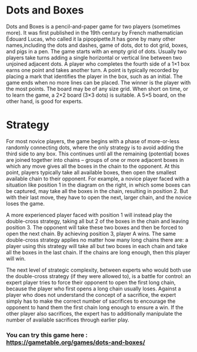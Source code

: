 # Dots and Boxes

Dots and Boxes is a pencil-and-paper game for two players (sometimes more). It was first published in the 19th century by French mathematician Édouard Lucas, who called it la pipopipette.It has gone by many other names,including the dots and dashes, game of dots, dot to dot grid, boxes, and pigs in a pen.
The game starts with an empty grid of dots. Usually two players take turns adding a single horizontal or vertical line between two unjoined adjacent dots. A player who completes the fourth side of a 1×1 box earns one point and takes another turn. A point is typically recorded by placing a mark that identifies the player in the box, such as an initial. The game ends when no more lines can be placed. The winner is the player with the most points. The board may be of any size grid. When short on time, or to learn the game, a 2×2 board (3×3 dots) is suitable. A 5×5 board, on the other hand, is good for experts. 

# Strategy

For most novice players, the game begins with a phase of more-or-less randomly connecting dots, where the only strategy is to avoid adding the third side to any box. This continues until all the remaining (potential) boxes are joined together into chains – groups of one or more adjacent boxes in which any move gives all the boxes in the chain to the opponent. At this point, players typically take all available boxes, then open the smallest available chain to their opponent. For example, a novice player faced with a situation like position 1 in the diagram on the right, in which some boxes can be captured, may take all the boxes in the chain, resulting in position 2. But with their last move, they have to open the next, larger chain, and the novice loses the game.

A more experienced player faced with position 1 will instead play the double-cross strategy, taking all but 2 of the boxes in the chain and leaving position 3. The opponent will take these two boxes and then be forced to open the next chain. By achieving position 3, player A wins. The same double-cross strategy applies no matter how many long chains there are: a player using this strategy will take all but two boxes in each chain and take all the boxes in the last chain. If the chains are long enough, then this player will win.

The next level of strategic complexity, between experts who would both use the double-cross strategy (if they were allowed to), is a battle for control: an expert player tries to force their opponent to open the first long chain, because the player who first opens a long chain usually loses. Against a player who does not understand the concept of a sacrifice, the expert simply has to make the correct number of sacrifices to encourage the opponent to hand them the first chain long enough to ensure a win. If the other player also sacrifices, the expert has to additionally manipulate the number of available sacrifices through earlier play. 

### You can try this game here : https://gametable.org/games/dots-and-boxes/
